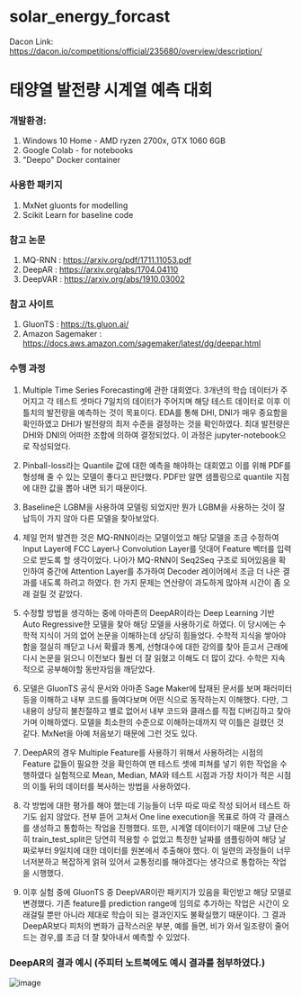 # solar_energy_forcast
 
Dacon Link: https://dacon.io/competitions/official/235680/overview/description/

# 태양열 발전량 시계열 예측 대회

### 개발환경:
   
   1) Windows 10 Home - AMD ryzen 2700x, GTX 1060 6GB
   2) Google Colab - for notebooks
   3) "Deepo" Docker container

### 사용한 패키지

 1) MxNet gluonts for modelling
 2) Scikit Learn for baseline code


### 참고 논문

1) MQ-RNN : https://arxiv.org/pdf/1711.11053.pdf
2) DeepAR : https://arxiv.org/abs/1704.04110
3) DeepVAR : https://arxiv.org/abs/1910.03002


### 참고 사이트

1) GluonTS : https://ts.gluon.ai/
2) Amazon Sagemaker : https://docs.aws.amazon.com/sagemaker/latest/dg/deepar.html


### 수행 과정

1) Multiple Time Series Forecasting에 관한 대회였다. 3개년의 학습 데이터가 주어지고 각 테스트 셋마다 7일치의 데이터가 주어지며 해당 테스트 데이터로 이후 이틀치의 발전량을 예측하는 것이 목표이다. EDA를 통해 DHI, DNI가 매우 중요함을 확인하였고 DHI가 발전량의 최저 수준을 결정하는 것을 확인하였다. 최대 발전량은 DHI와 DNI의 어떠한 조합에 의하여 결정되었다. 이 과정은 jupyter-notebook으로 작성되었다.

2) Pinball-loss라는 Quantile 값에 대한 예측을 해야하는 대회였고 이를 위해 PDF를 형성해 줄 수 있는 모델이 좋다고 판단했다. PDF만 알면 샘플링으로 quantile 지점에 대한 값을 뽑아 내면 되기 때문이다.

3) Baseline은 LGBM을 사용하여 모델링 되었지만 뭔가 LGBM을 사용하는 것이 잘 납득이 가지 않아 다른 모델을 찾아보았다.

4) 제일 먼저 발견한 것은 MQ-RNN이라는 모델이었고 해당 모델을 조금 수정하여 Input Layer에 FCC Layer나 Convolution Layer를 덧대어 Feature 벡터를 입력으로 받도록 할 생각이었다. 나아가 MQ-RNN이 Seq2Seq 구조로 되어있음을 확인하여 중간에 Attention Layer를 추가하여 Decoder 레이어에서 조금 더 나은 결과를 내도록 하려고 하였다. 한 가지 문제는 연산량이 과도하게 많아져 시간이 좀 오래 걸릴 것 같았다.

5) 수정할 방법을 생각하는 중에 아마존의 DeepAR이라는 Deep Learning 기반 Auto Regressive한 모델을 찾아 해당 모델을 사용하기로 하였다. 이 당시에는 수학적 지식이 거의 없어 논문을 이해하는데 상당히 힘들었다. 수학적 지식을 쌓아야 함을 절실히 깨닫고 나서 확률과 통계, 선형대수에 대한 강의를 찾아 듣고서 근래에 다시 논문을 읽으니 이전보다 훨씬 더 잘 읽혔고 이해도 더 많이 갔다. 수학은 지속적으로 공부해야할 동반자임을 깨닫았다.

6) 모델은 GluonTS 공식 문서와 아마존 Sage Maker에 탑재된 문서를 보며 패러미터 등을 이해하고 내부 코드를 들여다보며 어떤 식으로 동작하는지 이해했다. 다만, 그 내용이 상당히 불친절하고 별로 없어서 내부 코드와 클래스를 직접 디버깅하고 찾아가며 이해하였다. 모델을 최소한의 수준으로 이해하는데까지 약 이틀은 걸렸던 것 같다. MxNet을 아예 처음보기 때문에 그런 것도 있다.

7) DeepAR의 경우 Multiple Feature를 사용하기 위해서 사용하려는 시점의 Feature 값들이 필요한 것을 확인하여 맨 테스트 셋에 피쳐를 넣기 위한 작업을 수행하였다 실험적으로 Mean, Median, MA와 테스트 시점과 가장 차이가 적은 시점의 이틀 뒤의 데이터를 복사하는 방법을 사용하였다.

8) 각 방법에 대한 평가를 해야 했는데 기능들이 너무 따로 따로 작성 되어서 테스트 하기도 쉽지 않았다. 전부 뜯어 고쳐서 One line execution을 목표로 하여 각 클래스를 생성하고 통합하는 작업을 진행했다. 또한, 시계열 데이터이기 때문에 그냥 단순히 train_test_split은 당연히 적용할 수 없었고 특정한 날짜를 샘플링하여 해당 날짜로부터 9일치에 대한 데이터를 원본에서 추출해야 했다. 이 일련의 과정들이 너무 너저분하고 복잡하게 얽혀 있어서 교통정리를 해야겠다는 생각으로 통합하는 작업을 시행했다.

9) 이후 실험 중에 GluonTS 중 DeepVAR이란 패키지가 있음을 확인받고 해당 모델로 변경했다. 기존 feature를 prediction range에 임의로 추가하는 작업은 시간이 오래걸릴 뿐만 아니라 제대로 학습이 되는 결과인지도 불확실했기 때문이다. 그 결과 DeepAR보다 피처의 변화가 급작스러운 부분, 예를 들면, 비가 와서 일조량이 줄어드는 경우,를 조금 더 잘 찾아내서 예측할 수 있었다.

### DeepAR의 결과 예시 (주피터 노트북에도 예시 결과를 첨부하였다.)

![image](https://user-images.githubusercontent.com/45940359/119340097-00a40980-bccd-11eb-82f3-dd3f5ff831b0.png) 

